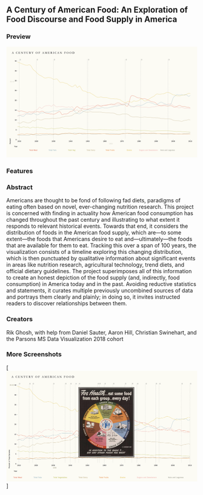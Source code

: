  ## A Century of American Food: An Exploration of Food Discourse and Food Supply in America
 
 ### Preview

 [![screenshot](preview.png)](http://rikghosh.github.io/thesis)
 
 ### Features
 
 
 
 ### Abstract
 
Americans are thought to be fond of following fad diets, paradigms of eating often based on novel, ever-changing nutrition research. This project is concerned with finding in actuality how American food consumption has changed throughout the past century and illustrating to what extent it responds to relevant historical events. Towards that end, it considers the distribution of foods in the American food supply, which are—to some extent—the foods that Americans desire to eat and—ultimately—the foods that are available for them to eat. 
Tracking this over a span of 100 years, the visualization consists of a timeline exploring this changing distribution, which is then punctuated by qualitative information about significant events in areas like nutrition research, agricultural technology, trend diets, and official dietary guidelines. The project superimposes all of this information to create an honest depiction of the food supply (and, indirectly, food consumption) in America today and in the past. Avoiding reductive statistics and statements, it curates multiple previously uncombined sources of data and portrays them clearly and plainly; in doing so, it invites instructed readers to discover relationships between them. 

### Creators

Rik Ghosh, with help from Daniel Sauter, Aaron Hill, Christian Swinehart, and the Parsons MS Data Visualization 2018 cohort 

### More Screenshots
[![screenshot](1.png)]